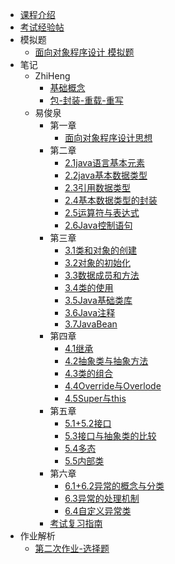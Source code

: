 - [课程介绍](docs/课内笔记/大二上/面向对象程序设计方法/README.md)
- [考试经验帖](docs/课内笔记/大二上/面向对象程序设计方法/考试经验帖.md)
- 模拟题
    - [面向对象程序设计 模拟题](docs/课内笔记/大二上/面向对象程序设计方法/模拟题/oop期末考试模拟.md)
- 笔记
  - ZhiHeng
    - [基础概念](docs/课内笔记/大二上/面向对象程序设计方法/笔记/ZhiHeng/基础概念.md)
    - [包-封装-重载-重写](docs/课内笔记/大二上/面向对象程序设计方法/笔记/ZhiHeng/包-封装-重载-重写.md)
  - 易俊泉
    - 第一章
      - [面向对象程序设计思想](docs/课内笔记/大二上/面向对象程序设计方法/笔记/易俊泉/chapter01/面向对象程序设计思想.md)
    - 第二章
      - [2.1java语言基本元素](docs/课内笔记/大二上/面向对象程序设计方法/笔记/易俊泉/chapter02/2.1java语言基本元素.md)
      - [2.2java基本数据类型](docs/课内笔记/大二上/面向对象程序设计方法/笔记/易俊泉/chapter02/2.2java基本数据类型.md)
      - [2.3引用数据类型](docs/课内笔记/大二上/面向对象程序设计方法/笔记/易俊泉/chapter02/2.3引用数据类型.md)
      - [2.4基本数据类型的封装](docs/课内笔记/大二上/面向对象程序设计方法/笔记/易俊泉/chapter02/2.4基本数据类型的封装.md)
      - [2.5运算符与表达式](docs/课内笔记/大二上/面向对象程序设计方法/笔记/易俊泉/chapter02/2.5运算符与表达式.md)
      - [2.6Java控制语句](docs/课内笔记/大二上/面向对象程序设计方法/笔记/易俊泉/chapter02/2.6Java控制语句.md)
    - 第三章
      - [3.1类和对象的创建](docs/课内笔记/大二上/面向对象程序设计方法/笔记/易俊泉/chapter03/3.1类和对象的创建.md)
      - [3.2对象的初始化](docs/课内笔记/大二上/面向对象程序设计方法/笔记/易俊泉/chapter03/3.2对象的初始化.md)
      - [3.3数据成员和方法](docs/课内笔记/大二上/面向对象程序设计方法/笔记/易俊泉/chapter03/3.3数据成员和方法.md)
      - [3.4类的使用](docs/课内笔记/大二上/面向对象程序设计方法/笔记/易俊泉/chapter03/3.4类的使用.md)
      - [3.5Java基础类库](docs/课内笔记/大二上/面向对象程序设计方法/笔记/易俊泉/chapter03/3.5Java基础类库.md)
      - [3.6Java注释](docs/课内笔记/大二上/面向对象程序设计方法/笔记/易俊泉/chapter03/3.6Java注释.md)
      - [3.7JavaBean](docs/课内笔记/大二上/面向对象程序设计方法/笔记/易俊泉/chapter03/3.7JavaBean.md)
    - 第四章
      - [4.1继承](docs/课内笔记/大二上/面向对象程序设计方法/笔记/易俊泉/chapter04/4.1继承.md)
      - [4.2抽象类与抽象方法](docs/课内笔记/大二上/面向对象程序设计方法/笔记/易俊泉/chapter04/4.2抽象类与抽象方法.md)
      - [4.3类的组合](docs/课内笔记/大二上/面向对象程序设计方法/笔记/易俊泉/chapter04/4.3类的组合.md)
      - [4.4Override与Overlode](docs/课内笔记/大二上/面向对象程序设计方法/笔记/易俊泉/chapter04/4.4Override与Overlode.md)
      - [4.5Super与this](docs/课内笔记/大二上/面向对象程序设计方法/笔记/易俊泉/chapter04/4.5Super与this.md)
    - 第五章
      - [5.1+5.2接口](docs/课内笔记/大二上/面向对象程序设计方法/笔记/易俊泉/chapter05/5.1+5.2接口.md)
      - [5.3接口与抽象类的比较](docs/课内笔记/大二上/面向对象程序设计方法/笔记/易俊泉/chapter05/5.3接口与抽象类的比较.md)
      - [5.4多态](docs/课内笔记/大二上/面向对象程序设计方法/笔记/易俊泉/chapter05/5.4多态.md)
      - [5.5内部类](docs/课内笔记/大二上/面向对象程序设计方法/笔记/易俊泉/chapter05/5.5内部类.md)
    - 第六章
      - [6.1+6.2异常的概念与分类](docs/课内笔记/大二上/面向对象程序设计方法/笔记/易俊泉/chapter06/6.1+6.2异常的概念与分类.md)
      - [6.3异常的处理机制](docs/课内笔记/大二上/面向对象程序设计方法/笔记/易俊泉/chapter06/6.3异常的处理机制.md)
      - [6.4自定义异常类](docs/课内笔记/大二上/面向对象程序设计方法/笔记/易俊泉/chapter06/6.4自定义异常类.md)
    - [考试复习指南](docs/课内笔记/大二上/面向对象程序设计方法/笔记/易俊泉/考试复习指南.md)
- 作业解析
  - [第二次作业-选择题](docs/课内笔记/大二上/面向对象程序设计方法/作业解析/第二次作业-选择题.md)
